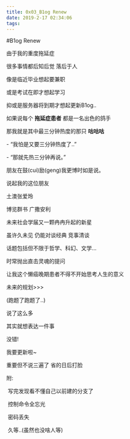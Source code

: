 ```yaml
---
title: 0x03_B1og Renew
date: 2019-2-17 02:34:06
tags:
---
```

#B1og Renew

由于我的重度拖延症

很多事情都后知后觉 落后于人

像是临近毕业想起要兼职

或是考试在即才想起学习

抑或是服务器将到期才想起更新B1og..



如果说每个 **拖延症患者** 都是一名出色的鸽手

那我就是其中最三分钟热度的那只 __咕咕咕__



\- “我怕是又要三分钟热度了..”

\- “那就先热三分钟再说。”

朋友在鼓(cui)励(geng)我更博时如是说。





说起我的这位朋友 

土澳张爱玲 

博览群书 广撒安利

未来社会学届又一颗冉冉升起的新星

虽许久未见 仍能对谈经典 竞事清谈

话题包括但不限于哲学、科幻、文学...

时常抛出直击灵魂的提问 

让我这个懒癌晚期患者不得不开始思考人生的意义

未来的规划>>>

(跑题了跑题了..)



说了这么多

其实就想表达一件事

没错!

我要更新啦~

重要但不说三遍了 省的日后打脸



附:

​	写完发现看不懂自己以前建的分支了

​	控制命令全忘光

​	密码丢失

​	久等..(虽然也没啥人等)




